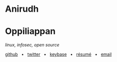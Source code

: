 # Anirudh
# Oppiliappan

*linux, infosec, open source*

[github](https://github.com/icyphox) &nbsp; &bull; &nbsp; [twitter](https://twitter.com/icyphox) &nbsp; &bull; &nbsp; [keybase](https://keybase.io/icyphox) &nbsp; &bull; &nbsp; [résumé](https://xix.ph0x.me/resume.pdf) &nbsp; &bull; &nbsp; [email](mailto:icyph0x@pm.me)

